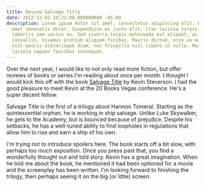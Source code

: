```yaml
---
title: Review Salvage Title
date: 2022-12-02 19:21:08.000000000 -05:00
description: Lorem ipsum dolor sit amet, consectetur adipiscing elit. Quisque sit
  amet venenatis dolor. Suspendisse eu justo elit. Cras lacinia turpis nulla, nec
  lobortis sem varius eu. Sed viverra turpis malesuada est aliquet, ac laoreet Leo
  convallis. Vivamus pretium aliquam finibus. Mauris dictum, eros eu malesuada imperdiet,
  nisl mauris scelerisque diam, nec fringilla nisl libero in nulla. Mauris eget massa
  lacinia sapien faucibus consequat.
---
```

Over the next year, I would like to not only read more fiction, but offer reviews of books or series I'm reading about once per month. I thought I would kick this off with the book [Salvage Title](https://amzn.to/3ub3iow) by Kevin Steverson. I had the good pleasure to meet Kevin at the 20 Books Vegas conference. He's a super decent fellow.

Salvage Title is the first of a trilogy about Harmon Tomeral. Starting as the quintessential orphan, he is working in ship salvage. Unlike Luke Skywalker, he gets to the Academy, but is bounced because of prejudice. Despite his setbacks, he has a well-tuned ability to find loopholes in regulations that allow him to rise and earn a ship of his own.

I'm trying not to introduce spoilers here. The book starts off a bit slow, with perhaps too much exposition. Once you press past that, you find a wonderfully thought out and told story. Kevin has a great imagination. When he told me about the book, he mentioned it had been optioned for a movie and the screenplay has been written. I'm looking forward to finishing the trilogy, then perhaps seeing it on the big (or little) screen.
